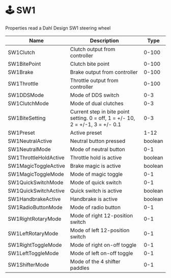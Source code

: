 # 🕹 SW1

Properties read a Dahl Design SW1 steering wheel

<table data-view="cards"><thead><tr><th>Name</th><th>Description</th><th>Type</th></tr></thead><tbody><tr><td>SW1Clutch</td><td>Clutch output from controller</td><td>0-100</td></tr><tr><td>SW1BitePoint</td><td>Clutch bite point</td><td>0-100</td></tr><tr><td>SW1Brake</td><td>Brake output from controller</td><td>0-100</td></tr><tr><td>SW1Throttle</td><td>Throttle output from controller</td><td>0-100</td></tr><tr><td>SW1DDSMode</td><td>Mode of DDS switch</td><td>0-3</td></tr><tr><td>SW1ClutchMode</td><td>Mode of dual clutches</td><td>0-3</td></tr><tr><td>SW1BiteSetting</td><td>Current step in bite point setting. 0 = off, 1 = +/- 10, 2 = +/-1, 3 = +/- 0.1</td><td>0-3</td></tr><tr><td>SW1Preset</td><td>Active preset</td><td>1-12</td></tr><tr><td>SW1NeutralActive</td><td>Neutral button pressed</td><td>boolean</td></tr><tr><td>SW1NeutralMode</td><td>Mode of neutral button</td><td>0-1</td></tr><tr><td>SW1ThrottleHoldActive</td><td>Throttle hold is active</td><td>boolean</td></tr><tr><td>SW1MagicToggleActive</td><td>Brake magic is active</td><td>boolean</td></tr><tr><td>SW1MagicToggleMode</td><td>Mode of magic toggle</td><td>0-1</td></tr><tr><td>SW1QuickSwitchMode</td><td>Mode of quick switch</td><td>0-1</td></tr><tr><td>SW1QuickSwitchActive</td><td>Quick switch is active</td><td>boolean</td></tr><tr><td>SW1HandbrakeActive</td><td>Handbrake is active</td><td>boolean</td></tr><tr><td>SW1RadioButtonMode</td><td>Mode of radio button</td><td>0-1</td></tr><tr><td>SW1RightRotaryMode</td><td>Mode of right 12-position switch</td><td>0-1</td></tr><tr><td>SW1LeftRotaryMode</td><td>Mode of left 12-position switch</td><td>0-1</td></tr><tr><td>SW1RightToggleMode</td><td>Mode of right on-off toggle</td><td>0-1</td></tr><tr><td>SW1LeftToggleMode</td><td>Mode of left on-off toggle</td><td>0-1</td></tr><tr><td>SW1ShifterMode</td><td>Mode of the 4 shifter paddles</td><td>0-1</td></tr></tbody></table>

